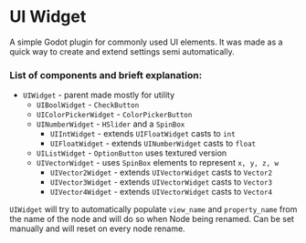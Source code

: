 # UI Widget

A simple Godot plugin for commonly used UI elements. It was made as a quick way to create and extend settings semi automatically.

### List of components and brieft explanation:
* ```UIWidget``` - parent made mostly for utility
	* ```UIBoolWidget``` - ```CheckButton```
	* ```UIColorPickerWidget``` - ```ColorPickerButton```
	* ```UINumberWidget``` - ```HSlider``` and a ```SpinBox```
		* ```UIIntWidget``` - extends ```UIFloatWidget``` casts to ```int```
		* ```UIFloatWidget``` - extends ```UINumberWidget``` casts to ```float```
	* ```UIListWidget``` - ```OptionButton``` uses textured version
	* ```UIVectorWidget``` - uses ```SpinBox``` elements to represent ```x, y, z, w```
		* ```UIVector2Widget``` - extends ```UIVectorWidget``` casts to ```Vector2```
		* ```UIVector3Widget``` - extends ```UIVectorWidget``` casts to ```Vector3```
		* ```UIVector4Widget``` - extends ```UIVectorWidget``` casts to ```Vector4```

 ```UIWidget``` will try to automatically populate ```view_name``` and ```property_name``` from the name of the node and will do so when Node being renamed. Can be set manually and will reset on every node rename.
